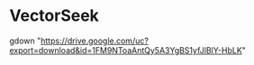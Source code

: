 # VectorSeek

gdown "https://drive.google.com/uc?export=download&id=1FM9NToaAntQy5A3YgBS1yfJlBlY-HbLK"